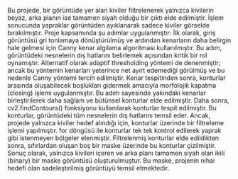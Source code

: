 Bu projede, bir görüntüde yer alan kiviler filtrelenerek yalnızca kivilerin beyaz, arka planın ise tamamen siyah olduğu bir çıktı elde edilmiştir. İşlem sonucunda yapraklar görüntüden ayıklanarak sadece kiviler görselde bırakılmıştır.
Proje kapsamında şu adımlar uygulanmıştır:
İlk olarak, giriş görüntüsü gri tonlamaya dönüştürülmüş ve ardından kenarların daha belirgin hale gelmesi için Canny kenar algılama algoritması kullanılmıştır. Bu adım, görüntüdeki nesnelerin dış hatlarını belirlemek açısından kritik bir rol oynamıştır.
Alternatif olarak adaptif thresholding yöntemi de denenmiştir; ancak bu yöntemin kenarları yeterince net ayırt edemediği görülmüş ve bu nedenle Canny yöntemi tercih edilmiştir.
Kenar tespitinden sonra, konturlar arasında oluşabilecek boşlukları gidermek amacıyla morfolojik kapatma (closing) işlemi uygulanmıştır. Bu adım sayesinde yakındaki kenarlar birleştirilerek daha sağlam ve bütünsel konturlar elde edilmiştir.
Daha sonra, cv2.findContours() fonksiyonu kullanılarak konturlar tespit edilmiştir. 
Bu konturlar, görüntüdeki tüm nesnelerin dış hatlarını temsil eder. Ancak, projede yalnızca kiviler hedef alındığı için, konturlar üzerinde bir filtreleme işlemi yapılmıştır. for döngüsü ile konturlar tek tek kontrol edilerek yaprak gibi istenmeyen bölgeler elenmiştir.
Filtrelenmiş konturlar elde edildikten sonra, sıfırlardan oluşan boş bir maske üzerinde bu konturlar çizilmiştir. 
Sonuç olarak, yalnızca kivileri içeren ve arka planı tamamen siyah olan ikili (binary) bir maske görüntüsü oluşturulmuştur. Bu maske, projenin nihai hedefi olan sadeleştirilmiş görüntüyü temsil etmektedir.
